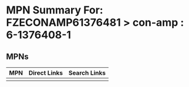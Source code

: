 



# MPN Summary For: FZECONAMP61376481 > con-amp : 6-1376408-1

## MPNs
  

|MPN|Direct Links|Search Links|
| :--- | :--- | :--- |
||||
